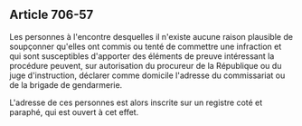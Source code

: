 Article 706-57
----
Les personnes à l'encontre desquelles il n'existe aucune raison plausible de
soupçonner qu'elles ont commis ou tenté de commettre une infraction et qui sont
susceptibles d'apporter des éléments de preuve intéressant la procédure peuvent,
sur autorisation du procureur de la République ou du juge d'instruction,
déclarer comme domicile l'adresse du commissariat ou de la brigade de
gendarmerie.

L'adresse de ces personnes est alors inscrite sur un registre coté et paraphé,
qui est ouvert à cet effet.
